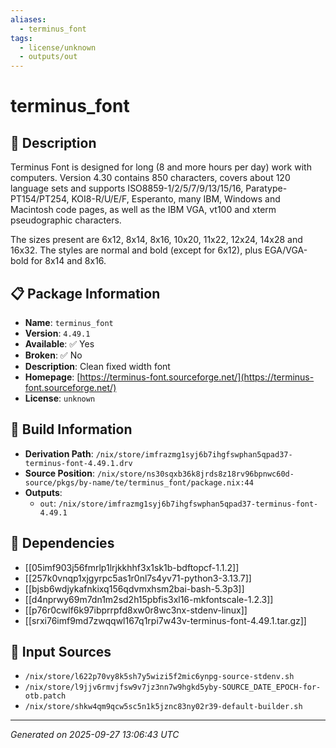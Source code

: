 ```yaml
---
aliases:
  - terminus_font
tags:
  - license/unknown
  - outputs/out
---
```


# terminus_font

## 📝 Description

Terminus Font is designed for long (8 and more hours per day) work
with computers. Version 4.30 contains 850 characters, covers about
120 language sets and supports ISO8859-1/2/5/7/9/13/15/16,
Paratype-PT154/PT254, KOI8-R/U/E/F, Esperanto, many IBM, Windows and
Macintosh code pages, as well as the IBM VGA, vt100 and xterm
pseudographic characters.

The sizes present are 6x12, 8x14, 8x16, 10x20, 11x22, 12x24, 14x28 and
16x32. The styles are normal and bold (except for 6x12), plus
EGA/VGA-bold for 8x14 and 8x16.


## 📋 Package Information

- **Name**: `terminus_font`
- **Version**: `4.49.1`
- **Available**: ✅ Yes
- **Broken**: ✅ No
- **Description**: Clean fixed width font
- **Homepage**: [https://terminus-font.sourceforge.net/](https://terminus-font.sourceforge.net/)
- **License**: `unknown`

## 🔧 Build Information

- **Derivation Path**: `/nix/store/imfrazmg1syj6b7ihgfswphan5qpad37-terminus-font-4.49.1.drv`
- **Source Position**: `/nix/store/ns30sqxb36k8jrds8z18rv96bpnwc60d-source/pkgs/by-name/te/terminus_font/package.nix:44`
- **Outputs**:
  - `out`:  `/nix/store/imfrazmg1syj6b7ihgfswphan5qpad37-terminus-font-4.49.1`

## 🔗 Dependencies

- [[05imf903j56fmrlp1lrjkkhhf3x1sk1b-bdftopcf-1.1.2]]
- [[257k0vnqp1xjgyrpc5as1r0nl7s4yv71-python3-3.13.7]]
- [[bjsb6wdjykafnkixq156qdvmxhsm2bai-bash-5.3p3]]
- [[d4nprwy69m7dn1m2sd2h15pbfis3xl16-mkfontscale-1.2.3]]
- [[p76r0cwlf6k97ibprrpfd8xw0r8wc3nx-stdenv-linux]]
- [[srxi76imf9md7zwqqwl167q1rpi7w43v-terminus-font-4.49.1.tar.gz]]

## 📁 Input Sources

- `/nix/store/l622p70vy8k5sh7y5wizi5f2mic6ynpg-source-stdenv.sh`
- `/nix/store/l9jjv6rmvjfsw9v7jz3nn7w9hgkd5yby-SOURCE_DATE_EPOCH-for-otb.patch`
- `/nix/store/shkw4qm9qcw5sc5n1k5jznc83ny02r39-default-builder.sh`

---
*Generated on 2025-09-27 13:06:43 UTC*
